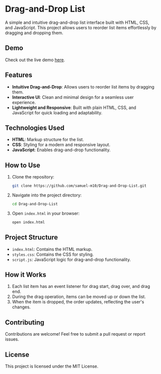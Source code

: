 # Drag-and-Drop List

A simple and intuitive drag-and-drop list interface built with HTML, CSS, and JavaScript. This project allows users to reorder list items effortlessly by dragging and dropping them.

## Demo

Check out the live demo [here](https://samuel-m10.github.io/Drag-and-Drop-List/).

## Features

- **Intuitive Drag-and-Drop**: Allows users to reorder list items by dragging them.
- **Interactive UI**: Clean and minimal design for a seamless user experience.
- **Lightweight and Responsive**: Built with plain HTML, CSS, and JavaScript for quick loading and adaptability.

## Technologies Used

- **HTML**: Markup structure for the list.
- **CSS**: Styling for a modern and responsive layout.
- **JavaScript**: Enables drag-and-drop functionality.

## How to Use

1. Clone the repository:
    ```bash
    git clone https://github.com/samuel-m10/Drag-and-Drop-List.git
    ```
2. Navigate into the project directory:
    ```bash
    cd Drag-and-Drop-List
    ```
3. Open `index.html` in your browser:
    ```bash
    open index.html
    ```

## Project Structure

- `index.html`: Contains the HTML markup.
- `styles.css`: Contains the CSS for styling.
- `script.js`: JavaScript logic for drag-and-drop functionality.

## How it Works

1. Each list item has an event listener for drag start, drag over, and drag end.
2. During the drag operation, items can be moved up or down the list.
3. When the item is dropped, the order updates, reflecting the user's changes.

## Contributing

Contributions are welcome! Feel free to submit a pull request or report issues.

## License

This project is licensed under the MIT License.
